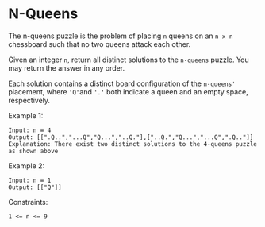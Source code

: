# N-Queens

The n-queens puzzle is the problem of placing ```n``` queens on an ```n x n``` chessboard such that no two queens attack each other.

Given an integer ```n```, return all distinct solutions to the ```n-queens``` puzzle. You may return the answer in any order.

Each solution contains a distinct board configuration of the ```n-queens'``` placement, where ```'Q'```and ```'.'``` both indicate a queen and an empty space, respectively.

 

Example 1:

```
Input: n = 4
Output: [[".Q..","...Q","Q...","..Q."],["..Q.","Q...","...Q",".Q.."]]
Explanation: There exist two distinct solutions to the 4-queens puzzle as shown above
```

Example 2:
```
Input: n = 1
Output: [["Q"]]
```

Constraints:
```
1 <= n <= 9
```
